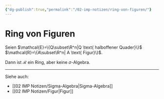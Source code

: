 ```yaml
---
{"dg-publish":true,"permalink":"/02-imp-notizen/ring-von-figuren/"}
---
```


# Ring von Figuren 
Seien $\mathcal{E}=\{Q\subset\R^n|Q \text{ halboffener Quader}\}$
$\mathcal{R}=\{A\subset\R^n| A \text{ Figur}\}$. 

Dann ist $\mathcal{R}$ ein Ring, aber keine $\sigma$-Algebra. 

---
Siehe auch:
- [[02 IMP Notizen/Sigma-Algebra\|Sigma-Algebra]]
- [[02 IMP Notizen/Figur\|Figur]]
